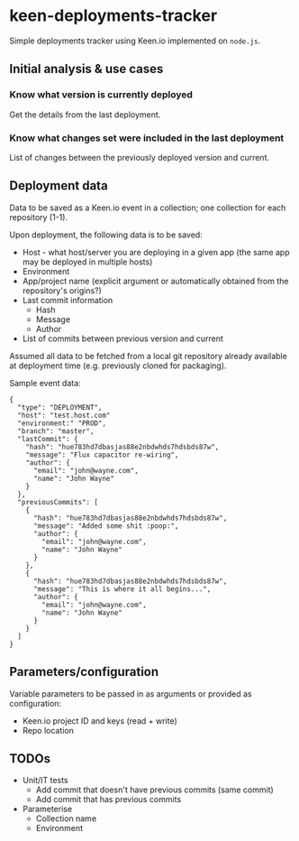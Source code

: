 # keen-deployments-tracker
Simple deployments tracker using Keen.io implemented on ```node.js```.

## Initial analysis & use cases

### Know what version is currently deployed
Get the details from the last deployment.

### Know what changes set were included in the last deployment
List of changes between the previously deployed version and current.

## Deployment data
Data to be saved as a Keen.io event in a collection; one collection for each repository (1-1).

Upon deployment, the following data is to be saved:
- Host - what host/server you are deploying in a given app (the same app may be deployed in multiple hosts)
- Environment
- App/project name (explicit argument or automatically obtained from the repository's origins?)
- Last commit information
  - Hash
  - Message
  - Author
- List of commits between previous version and current

Assumed all data to be fetched from a local git repository already available at deployment time (e.g. previously cloned for packaging).

Sample event data:

```
{
  "type": "DEPLOYMENT",
  "host": "test.host.com"
  "environment:" "PROD",
  "branch": "master",
  "lastCommit": {
    "hash": "hue783hd7dbasjas88e2nbdwhds7hdsbds87w",
    "message": "Flux capacitor re-wiring",
    "author": {
      "email": "john@wayne.com",
      "name": "John Wayne"
    }
  },
  "previousCommits": [
    {
      "hash": "hue783hd7dbasjas88e2nbdwhds7hdsbds87w",
      "message": "Added some shit :poop:",
      "author": {
        "email": "john@wayne.com",
        "name": "John Wayne"
      }
    },
    {
      "hash": "hue783hd7dbasjas88e2nbdwhds7hdsbds87w",
      "message": "This is where it all begins...",
      "author": {
        "email": "john@wayne.com",
        "name": "John Wayne"
      }
    }
  ]
}
```

## Parameters/configuration
Variable parameters to be passed in as arguments or provided as configuration:
- Keen.io project ID and keys (read + write)
- Repo location


## TODOs

- Unit/IT tests
  - Add commit that doesn't have previous commits (same commit)
  - Add commit that has previous commits
- Parameterise
  - Collection name
  - Environment